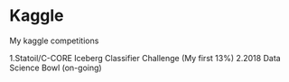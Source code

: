 # Kaggle
My kaggle competitions

1.Statoil/C-CORE Iceberg Classifier Challenge (My first 13%)  2.2018 Data Science Bowl (on-going)
